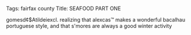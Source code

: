 Tags: fairfax county
Title: SEAFOOD PART ONE
  
gomesd¢$Atildeiexcl. realizing that alexcas™ makes a wonderful bacalhau portuguese style, and that s'mores are always a good winter activity